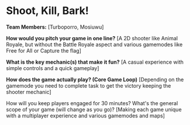 # Shoot, Kill, Bark!

**Team Members:** [Turboporro, Mosiuwu]

**How would you pitch your game in one line?**
[A 2D shooter like Animal Royale, but without the Battle Royale aspect and various gamemodes like Free for All or Capture the flag]

**What is the key mechanic(s) that make it fun?**
[A casual experience with simple controls and a quick gameplay]

**How does the game actually play? (Core Game Loop)**
[Depending on the gamemode you need to complete task to get the victory keeping the shooter mechanic]

How will you keep players engaged for 30 minutes? What's the general scope of your game (will change as you go)?
[Making each game unique with a multiplayer experience and various gamemodes and maps]
